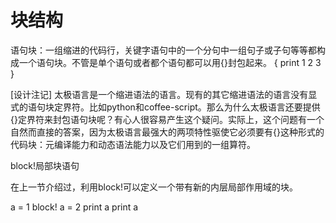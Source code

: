 # 块结构 

语句块：一组缩进的代码行，关键字语句中的一个分句中一组句子或子句等等都构成一个语句块。不管是单个语句或者都个语句都可以用{}封包起来。
{ print 1 2 3 }

[设计注记] 太极语言是一个缩进语法的语言。现有的其它缩进语法的语言没有显式的语句块定界符。比如python和coffee-script。那么为什么太极语言还要提供{}定界符来封包语句块呢？有心人很容易产生这个疑问。实际上，这个问题有一个自然而直接的答案，因为太极语言最强大的两项特性驱使它必须要有{}这种形式的代码块：元编译能力和动态语法能力以及它们用到的一组算符。

block!局部块语句

在上一节介绍过，利用block!可以定义一个带有新的内层局部作用域的块。

a = 1
block!
  a = 2
  print a
print a